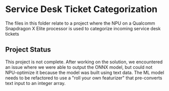 # Service Desk Ticket Categorization

The files in this folder relate to a project where the NPU on a Qualcomm Snapdragon X Elite processor is used to categorize incoming service desk tickets

## Project Status

This project is not complete. After working on the solution, we encountered an issue where we were able to output the ONNX model, but could not NPU-optimize it because the model was built using text data. The ML model needs to be refactored to use a "roll your own featurizer" that pre-converts text input to an integer array.

